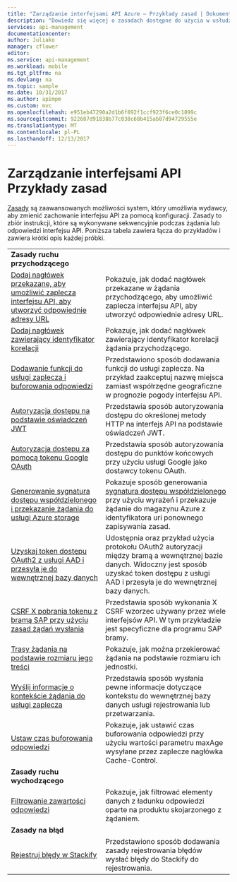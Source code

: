 ```yaml
---
title: "Zarządzanie interfejsami API Azure — Przykłady zasad | Dokumentacja firmy Microsoft"
description: "Dowiedz się więcej o zasadach dostępne do użycia w usłudze Azure API Management."
services: api-management
documentationcenter: 
author: Juliako
manager: cflower
editor: 
ms.service: api-management
ms.workload: mobile
ms.tgt_pltfrm: na
ms.devlang: na
ms.topic: sample
ms.date: 10/31/2017
ms.author: apimpm
ms.custom: mvc
ms.openlocfilehash: e951eb47290a2d1b6f892f1ccf923f6ce0c1899c
ms.sourcegitcommit: 922687d91838b77c038c68b415ab87d94729555e
ms.translationtype: MT
ms.contentlocale: pl-PL
ms.lasthandoff: 12/13/2017
---
```

# <a name="api-management-policy-samples"></a>Zarządzanie interfejsami API Przykłady zasad

[Zasady](api-management-howto-policies.md) są zaawansowanych możliwości system, który umożliwia wydawcy, aby zmienić zachowanie interfejsu API za pomocą konfiguracji. Zasady to zbiór instrukcji, które są wykonywane sekwencyjnie podczas żądania lub odpowiedzi interfejsu API. Poniższa tabela zawiera łącza do przykładów i zawiera krótki opis każdej próbki.

|||
|---|---|
|**Zasady ruchu przychodzącego**||
|[Dodaj nagłówek przekazane, aby umożliwić zaplecza interfejsu API, aby utworzyć odpowiednie adresy URL](./policies/set-header-to-enable-backend-to-construct-urls.md?toc=api-management/toc.json) |Pokazuje, jak dodać nagłówek przekazane w żądania przychodzącego, aby umożliwić zaplecza interfejsu API, aby utworzyć odpowiednie adresy URL.|
|[Dodaj nagłówek zawierający identyfikator korelacji](./policies/add-correlation-id.md?toc=api-management/toc.json) |Pokazuje, jak dodać nagłówek zawierający identyfikator korelacji żądania przychodzącego.|
|[Dodawanie funkcji do usługi zaplecza i buforowania odpowiedzi](./policies/cache-response.md?toc=api-management/toc.json) |Przedstawiono sposób dodawania funkcji do usługi zaplecza. Na przykład zaakceptuj nazwę miejsca zamiast współrzędne geograficzne w prognozie pogody interfejsu API.|
|[Autoryzacja dostępu na podstawie oświadczeń JWT](./policies/authorize-request-based-on-jwt-claims.md?toc=api-management/toc.json) |Przedstawia sposób autoryzowania dostępu do określonej metody HTTP na interfejs API na podstawie oświadczeń JWT.|
|[Autoryzacja dostępu za pomocą tokenu Google OAuth](./policies/use-google-as-oauth-token-provider.md?toc=api-management/toc.json) |Przedstawia sposób autoryzowania dostępu do punktów końcowych przy użyciu usługi Google jako dostawcy tokenu OAuth.|
|[Generowanie sygnatura dostępu współdzielonego i przekazanie żądania do usługi Azure storage](./policies/generate-shared-access-signature.md?toc=api-management/toc.json) |Pokazuje sposób generowania [sygnatura dostępu współdzielonego](https://docs.microsoft.com/azure/storage/storage-dotnet-shared-access-signature-part-1) przy użyciu wyrażeń i przekazuje żądanie do magazynu Azure z identyfikatora uri ponownego zapisywania zasad. |
|[Uzyskaj token dostępu OAuth2 z usługi AAD i przesyła je do wewnętrznej bazy danych](./policies/use-oauth2-for-authorization.md?toc=api-management/toc.json) |Udostępnia oraz przykład użycia protokołu OAuth2 autoryzacji między bramą a wewnętrznej bazie danych. Widoczny jest sposób uzyskać token dostępu z usługi AAD i przesyła je do wewnętrznej bazy danych.|
|[CSRF X pobrania tokenu z bramą SAP przy użyciu zasad żądań wysłania](./policies/get-x-csrf-token-from-sap-gateway.md?toc=api-management/toc.json) |Przedstawia sposób wykonania X CSRF wzorzec używany przez wiele interfejsów API. W tym przykładzie jest specyficzne dla programu SAP bramy. |
|[Trasy żądania na podstawie rozmiaru jego treści](./policies/route-requests-based-on-size.md?toc=api-management/toc.json) |Pokazuje, jak można przekierować żądania na podstawie rozmiaru ich jednostki.|
|[Wyślij informacje o kontekście żądania do usługi zaplecza](./policies/send-request-context-info-to-backend-service.md?toc=api-management/toc.json) |Przedstawia sposób wysłania pewne informacje dotyczące kontekstu do wewnętrznej bazy danych usługi rejestrowania lub przetwarzania.|
|[Ustaw czas buforowania odpowiedzi](./policies/set-cache-duration.md?toc=api-management/toc.json) |Pokazuje, jak ustawić czas buforowania odpowiedzi przy użyciu wartości parametru maxAge wysyłane przez zaplecze nagłówka Cache-Control.|
|**Zasady ruchu wychodzącego**||
|[Filtrowanie zawartości odpowiedzi](./policies/filter-response-content.md?toc=api-management/toc.json) | Pokazuje, jak filtrować elementy danych z ładunku odpowiedzi oparte na produktu skojarzonego z żądaniem.|
|**Zasady na błąd**||
|[Rejestruj błędy w Stackify](./policies/log-errors-to-stackify.md?toc=api-management/toc.json) |Przedstawiono sposób dodawania zasady rejestrowania błędów wysłać błędy do Stackify do rejestrowania.|
